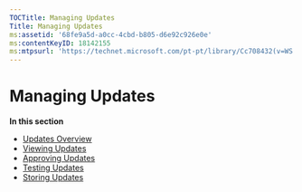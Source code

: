 ```yaml
---
TOCTitle: Managing Updates
Title: Managing Updates
ms:assetid: '68fe9a5d-a0cc-4cbd-b805-d6e92c926e0e'
ms:contentKeyID: 18142155
ms:mtpsurl: 'https://technet.microsoft.com/pt-pt/library/Cc708432(v=WS.10)'
---
```


Managing Updates
================

**In this section**

-   [Updates Overview](https://technet.microsoft.com/8ad86677-3ffe-4426-b4d5-23d42d8ce1ab)
-   [Viewing Updates](https://technet.microsoft.com/e730a8e0-3c84-4a6f-b950-7fddd18051e8)
-   [Approving Updates](https://technet.microsoft.com/7276f84d-429e-4a39-8ef8-be3bff47b45e)
-   [Testing Updates](https://technet.microsoft.com/a4982f3f-dc3b-44b6-b9f2-3559e0c45211)
-   [Storing Updates](https://technet.microsoft.com/94181102-463d-4205-8466-41ed1e609531)
